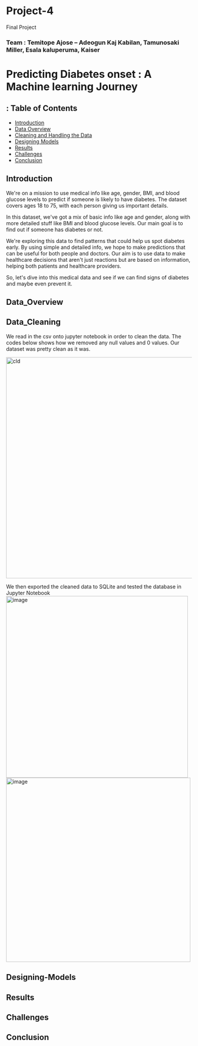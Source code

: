 # Project-4
Final Project

### Team : Temitope Ajose – Adeogun Kaj Kabilan, Tamunosaki Miller, Esala kaluperuma, Kaiser

# Predicting Diabetes onset : A Machine learning Journey

## : Table of Contents

* [Introduction](#Introduction)
* [Data Overview](#Data_Overview)
* [Cleaning and Handling the Data](#Data_Cleaning)
* [Designing Models](#Designing-Models)
* [Results](#Results)
* [Challenges](#Challenges)
* [Conclusion](#Conclusion)


## Introduction

We're on a mission to use medical info like age, gender, BMI, and blood glucose levels to predict if someone is likely to have diabetes. The dataset covers ages 18 to 75, with each person giving us important details.

In this dataset, we've got a mix of basic info like age and gender, along with more detailed stuff like BMI and blood glucose levels. Our main goal is to find out if someone has diabetes or not.

We're exploring this data to find patterns that could help us spot diabetes early. By using simple and detailed info, we hope to make predictions that can be useful for both people and doctors. Our aim is to use data to make healthcare decisions that aren't just reactions but are based on information, helping both patients and healthcare providers.

So, let's dive into this medical data and see if we can find signs of diabetes and maybe even prevent it.

## Data_Overview

## Data_Cleaning
We read in the csv onto jupyter notebook in order to clean the data. The codes below shows how we removed any null values and 0 values. Our dataset was pretty clean as it was.

<img width="600" alt="cld" src="https://github.com/KajK0121/Project-4/assets/140313204/c2f2b910-c79d-44ce-97ef-177edc6dde8b">

We then exported the cleaned data to SQLite and tested the database in Jupyter Notebook
<img width="493" alt="image" src="https://github.com/KajK0121/Project-4/assets/140313204/5a051fba-898f-4549-a771-aa4aaacf7370">
<img width="500" alt="image" src="https://github.com/KajK0121/Project-4/assets/140313204/85040ac1-7382-4be7-b590-1626b1ae0a83">

## Designing-Models

## Results

## Challenges

## Conclusion
